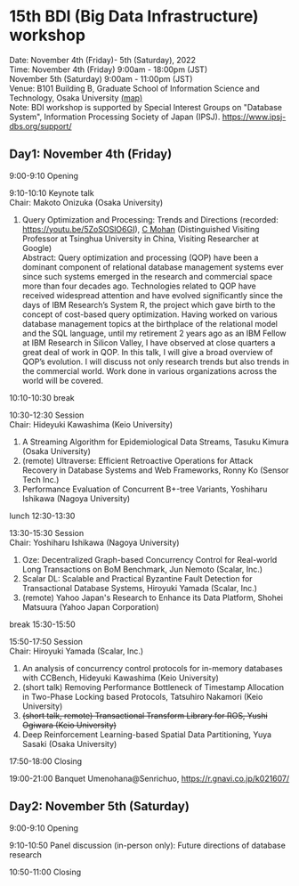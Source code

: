 # 15th BDI (Big Data Infrastructure) workshop  
Date: November 4th (Friday)- 5th (Saturday), 2022  
Time:  November 4th (Friday) 9:00am - 18:00pm (JST)  
       November 5th (Saturday) 9:00am - 11:00pm (JST)  
Venue: B101 Building B, Graduate School of Information Science and Technology, Osaka University [(map)](https://www.ist.osaka-u.ac.jp/japanese/access/suita-campus.html)    
Note: BDI workshop is supported by Special Interest Groups on "Database System", Information Processing Society of Japan (IPSJ). https://www.ipsj-dbs.org/support/  

## Day1: November 4th (Friday)

9:00-9:10 Opening

9:10-10:10 Keynote talk  
Chair: Makoto Onizuka (Osaka University)
  1. Query Optimization and Processing: Trends and Directions (recorded: https://youtu.be/5ZoSOSlO6GI), 
  [C Mohan](https://en.wikipedia.org/wiki/C._Mohan) (Distinguished Visiting Professor at Tsinghua University in China, Visiting Researcher at Google)  
  Abstract: Query optimization and processing (QOP) have been a dominant component of relational database management systems ever since such systems emerged in the research and commercial space more than four decades ago. Technologies related to QOP have received widespread attention and have evolved significantly since the days of IBM Research’s System R, the project which gave birth to the concept of cost-based query optimization. Having worked on various database management topics at the birthplace of the relational model and the SQL language, until my retirement 2 years ago as an IBM Fellow at IBM Research in Silicon Valley, I have observed at close quarters a great deal of work in QOP. In this talk, I will give a broad overview of QOP’s evolution. I will discuss not only research trends but also trends in the commercial world. Work done in various organizations across the world will be covered.

10:10-10:30 break

10:30-12:30 Session  
Chair: Hideyuki Kawashima (Keio University)
  1. A Streaming Algorithm for Epidemiological Data Streams, 
  Tasuku Kimura (Osaka University)
  2. (remote) Ultraverse: Efficient Retroactive Operations for Attack Recovery in Database Systems and Web Frameworks, 
  Ronny Ko (Sensor Tech Inc.)
  3. Performance Evaluation of Concurrent B+-tree Variants, 
  Yoshiharu Ishikawa (Nagoya University)

lunch 12:30-13:30

13:30-15:30 Session  
Chair: Yoshiharu Ishikawa (Nagoya University)
  1. Oze: Decentralized Graph-based Concurrency Control for Real-world Long Transactions on BoM Benchmark, 
Jun Nemoto (Scalar, Inc.)
  2. Scalar DL: Scalable and Practical Byzantine Fault Detection for Transactional Database Systems, 
Hiroyuki Yamada (Scalar, Inc.)
  3. (remote) Yahoo Japan's Research to Enhance its Data Platform, 
Shohei Matsuura (Yahoo Japan Corporation)

break 15:30-15:50

15:50-17:50 Session  
Chair: Hiroyuki Yamada (Scalar, Inc.)
  1. An analysis of concurrency control protocols for in-memory databases with CCBench, 
Hideyuki Kawashima (Keio University)
  2. (short talk) Removing Performance Bottleneck of Timestamp Allocation in Two-Phase Locking based Protocols, 
Tatsuhiro Nakamori (Keio University)
  3. ~~(short talk, remote) Transactional Transform Library for ROS, 
Yushi Ogiwara (Keio University)~~
  4. Deep Reinforcement Learning-based Spatial Data Partitioning, 
Yuya Sasaki (Osaka University)

17:50-18:00 Closing

19:00-21:00 Banquet 
  Umenohana@Senrichuo, https://r.gnavi.co.jp/k021607/


## Day2: November 5th (Saturday)

9:00-9:10 Opening

9:10-10:50 Panel discussion (in-person only): Future directions of database research

10:50-11:00 Closing
